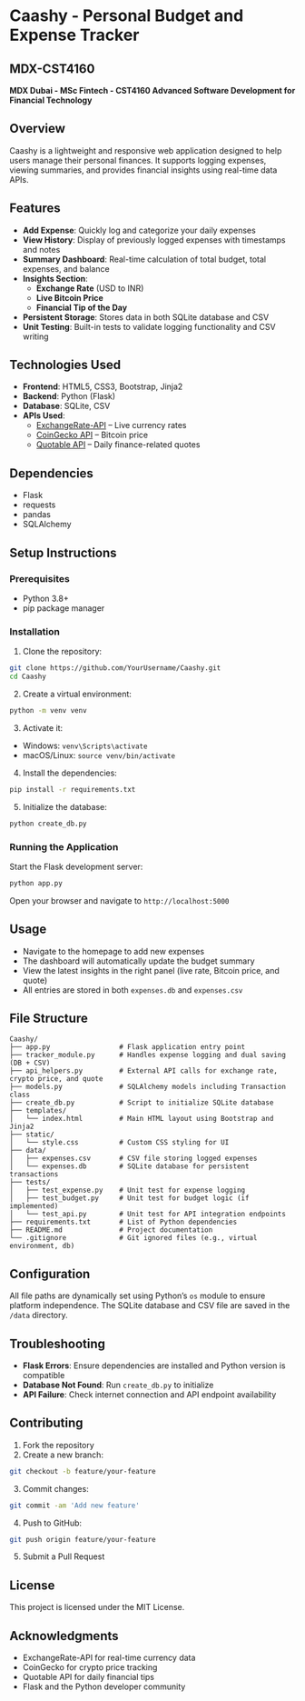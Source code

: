 # Caashy - Personal Budget and Expense Tracker

## MDX-CST4160
**MDX Dubai - MSc Fintech - CST4160 Advanced Software Development for Financial Technology**

## Overview
Caashy is a lightweight and responsive web application designed to help users manage their personal finances. It supports logging expenses, viewing summaries, and provides financial insights using real-time data APIs.

## Features
- **Add Expense**: Quickly log and categorize your daily expenses
- **View History**: Display of previously logged expenses with timestamps and notes
- **Summary Dashboard**: Real-time calculation of total budget, total expenses, and balance
- **Insights Section**:
  - **Exchange Rate** (USD to INR)
  - **Live Bitcoin Price**
  - **Financial Tip of the Day**
- **Persistent Storage**: Stores data in both SQLite database and CSV
- **Unit Testing**: Built-in tests to validate logging functionality and CSV writing

## Technologies Used
- **Frontend**: HTML5, CSS3, Bootstrap, Jinja2
- **Backend**: Python (Flask)
- **Database**: SQLite, CSV
- **APIs Used**:
  - [ExchangeRate-API](https://www.exchangerate-api.com/) – Live currency rates
  - [CoinGecko API](https://www.coingecko.com/) – Bitcoin price
  - [Quotable API](https://github.com/lukePeavey/quotable) – Daily finance-related quotes

## Dependencies
- Flask
- requests
- pandas
- SQLAlchemy

## Setup Instructions

### Prerequisites
- Python 3.8+
- pip package manager

### Installation
1. Clone the repository:
```bash
git clone https://github.com/YourUsername/Caashy.git
cd Caashy
```
2. Create a virtual environment:
```bash
python -m venv venv
```
3. Activate it:
- Windows: `venv\Scripts\activate`
- macOS/Linux: `source venv/bin/activate`

4. Install the dependencies:
```bash
pip install -r requirements.txt
```

5. Initialize the database:
```bash
python create_db.py
```

### Running the Application
Start the Flask development server:
```bash
python app.py
```

Open your browser and navigate to `http://localhost:5000`

## Usage
- Navigate to the homepage to add new expenses
- The dashboard will automatically update the budget summary
- View the latest insights in the right panel (live rate, Bitcoin price, and quote)
- All entries are stored in both `expenses.db` and `expenses.csv`

## File Structure
```
Caashy/
├── app.py                 # Flask application entry point
├── tracker_module.py      # Handles expense logging and dual saving (DB + CSV)
├── api_helpers.py         # External API calls for exchange rate, crypto price, and quote
├── models.py              # SQLAlchemy models including Transaction class
├── create_db.py           # Script to initialize SQLite database
├── templates/
│   └── index.html         # Main HTML layout using Bootstrap and Jinja2
├── static/
│   └── style.css          # Custom CSS styling for UI
├── data/
│   ├── expenses.csv       # CSV file storing logged expenses
│   └── expenses.db        # SQLite database for persistent transactions
├── tests/
│   ├── test_expense.py    # Unit test for expense logging
│   ├── test_budget.py     # Unit test for budget logic (if implemented)
│   └── test_api.py        # Unit test for API integration endpoints
├── requirements.txt       # List of Python dependencies
├── README.md              # Project documentation
└── .gitignore             # Git ignored files (e.g., virtual environment, db)
```

## Configuration
All file paths are dynamically set using Python’s `os` module to ensure platform independence. The SQLite database and CSV file are saved in the `/data` directory.

## Troubleshooting
- **Flask Errors**: Ensure dependencies are installed and Python version is compatible
- **Database Not Found**: Run `create_db.py` to initialize
- **API Failure**: Check internet connection and API endpoint availability

## Contributing
1. Fork the repository
2. Create a new branch:
```bash
git checkout -b feature/your-feature
```
3. Commit changes:
```bash
git commit -am 'Add new feature'
```
4. Push to GitHub:
```bash
git push origin feature/your-feature
```
5. Submit a Pull Request

## License
This project is licensed under the MIT License.

## Acknowledgments
- ExchangeRate-API for real-time currency data
- CoinGecko for crypto price tracking
- Quotable API for daily financial tips
- Flask and the Python developer community


